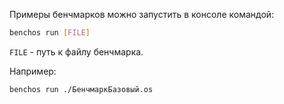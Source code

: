 Примеры бенчмарков можно запустить в консоле командой:

```bash
benchos run [FILE]
```

`FILE` - путь к файлу бенчмарка.

Например:

```bash
benchos run ./БенчмаркБазовый.os
```

